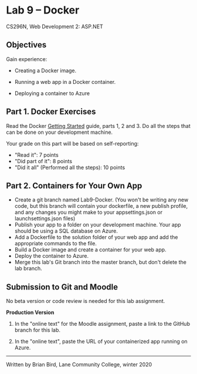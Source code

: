 # Lab 9 – Docker

CS296N, Web Development 2: ASP.NET

## Objectives

Gain experience:

- Creating a Docker image.

- Running a web app in a Docker container.

- Deploying a container to Azure

  

## Part 1. Docker Exercises

Read the Docker [Getting Started](https://docs.docker.com/get-started/) guide, parts 1, 2 and 3. Do all the steps that can be done on your development machine. 

Your grade on this part will be based on self-reporting:

- "Read it": 7 points
- "Did part of it": 8 points
- "Did it all" (Performed all the steps): 10 points



## Part 2. Containers for Your Own App

- Create a git branch named Lab9-Docker.
  (You won't be writing any new code, but this branch will contain your dockerfile, a new publish profile, and any changes you might make to your appsettings.json or launchsettings.json files)
- Publish your app to a folder on your development machine. Your app should be using a SQL database on Azure. 
- Add a Dockerfile to the solution folder of your web app and add the appropriate commands to the file.
- Build a Docker image and create a  container for your web app.
- Deploy the container to Azure.
- Merge this lab's Git branch into the master branch, but don't delete the lab branch.



## Submission to Git and Moodle

No beta version or code review is needed for this lab assignment.

   **Production Version**

1. In the "online text" for the Moodle assignment, paste a link to the GitHub branch for this lab.

2. In the "online text", paste the URL of your containerized app running on Azure.

   

------

Written by Brian Bird, Lane Community College, winter 2020
